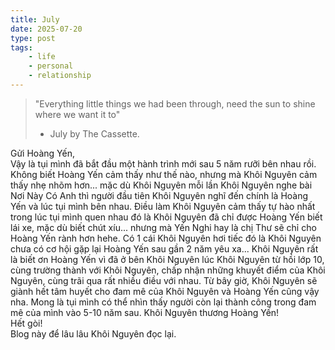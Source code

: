 ```yaml
---
title: July
date: 2025-07-20
type: post
tags:
    - life
    - personal
    - relationship
---
```

> "Everything little things we had been through, need the sun to shine where we want it to" 
> - July by The Cassette.


Gửi Hoàng Yến, \
Vậy là tụi mình đã bắt đầu một hành trình mới sau 5 năm rưỡi bên nhau rồi. Không biết Hoàng Yến cảm thấy như thế nào, nhưng mà Khôi Nguyên cảm thấy nhẹ nhõm hơn... mặc dù Khôi Nguyên mỗi lần Khôi Nguyên nghe bài Nơi Này Có Anh thì người đầu tiên Khôi Nguyên nghĩ đến chính là Hoàng Yến và lúc tụi mình bên nhau. Điều làm Khôi Nguyên cảm thấy tự hào nhất trong lúc tụi mình quen nhau đó là Khôi Nguyên đã chỉ được Hoàng Yến biết lái xe, mặc dù biết chút xíu... nhưng mà Yến Nghi hay là chị Thư sẽ chỉ cho Hoàng Yến rành hơn hehe. Có 1 cái Khôi Nguyên hơi tiếc đó là Khôi Nguyên chưa có cơ hội gặp lại Hoàng Yến sau gần 2 năm yêu xa... Khôi Nguyên rất là biết ơn Hoàng Yến vì đã ở bên Khôi Nguyên lúc Khôi Nguyên từ hồi lớp 10, cùng trường thành với Khôi Nguyên, chấp nhận những khuyết điểm của Khôi Nguyên, cùng trãi qua rất nhiều điều với nhau. Từ bây giờ, Khôi Nguyên sẽ giành hết tâm huyết cho đam mê của Khôi Nguyên và Hoàng Yến cũng vậy nha. Mong là tụi mình có thể nhìn thấy người còn lại thành công trong đam mê của mình vào 5-10 năm sau. Khôi Nguyên thương Hoàng Yến! \
Hết gòi! \
Blog này để lâu lâu Khôi Nguyên đọc lại.